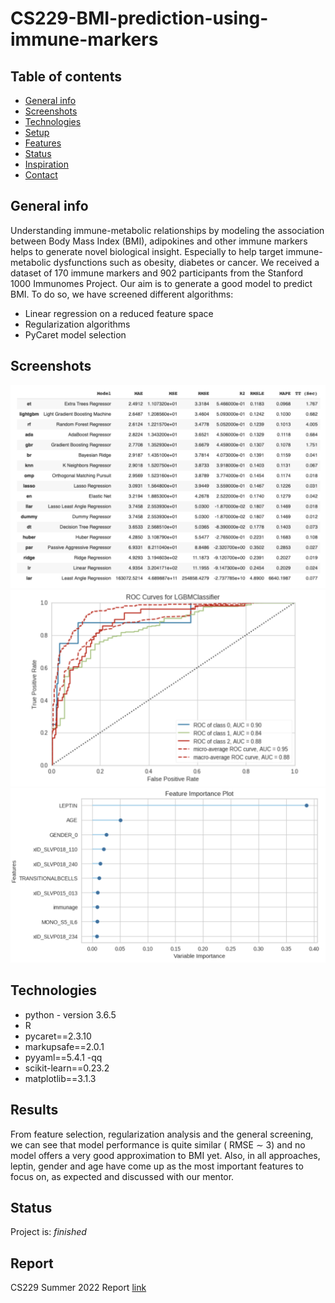 # CS229-BMI-prediction-using-immune-markers

## Table of contents
* [General info](#general-info)
* [Screenshots](#screenshots)
* [Technologies](#technologies)
* [Setup](#setup)
* [Features](#features)
* [Status](#status)
* [Inspiration](#inspiration)
* [Contact](#contact)

## General info
Understanding immune-metabolic relationships by modeling the association between Body Mass Index (BMI), adipokines and other immune markers helps to generate novel biological insight. Especially to help target immune-metabolic dysfunctions such as obesity, diabetes or cancer. We received a dataset of 170 immune markers and 902 participants from the Stanford 1000 Immunomes Project. Our aim is to generate a good model to predict BMI. To do so, we have screened different algorithms:
* Linear regression on a reduced feature space
* Regularization algorithms 
* PyCaret model selection 

<!--## Baseline Model
keras implementation (https://github.com/divamgupta/image-segmentation-keras/) -->
## Screenshots
![Example screenshot](model_selection.png)
![Example screenshot](ROC_curves_for_LGBM_classifier.png)
![Example screenshot](feature_importance.png)
<!--<img src="PyCaret_feature_importance_best.png" width="500" /> -->

## Technologies
* python - version 3.6.5
* R
* pycaret==2.3.10
* markupsafe==2.0.1
* pyyaml==5.4.1 -qq
* scikit-learn==0.23.2
* matplotlib==3.1.3

<!--## Setup-->
<!--Available soon-->
<!--Describe how to install / setup your local environement / add link to demo version.-->

<!--## Code Examples
Show examples of usage:
```
from keras_segmentation.models.unet import unet_mini

model = unet_mini(n_classes=4,  input_height=96, input_width=96  )

model.train(
    train_images = "Dataset/train/",
    train_annotations = "Dataset/train_labels/",
    checkpoints_path = "Dataset/checkpoints",
    val_images = "Dataset/test/",
    val_annotations = "Dataset/test_labels/",
    epochs=50, validate=True, batch_size=8, 
    optimizer_name="adam",
    gen_use_multiprocessing=True,
    auto_resume_checkpoint=False,
    val_batch_size=2,
)
```

## Features
List of features ready and TODOs for future development
* Train on 3 different U-NET architecture variants-->

## Results
From feature selection, regularization analysis and the general screening, we can see that model performance is quite similar ( RMSE ∼ 3) and no model offers a very good approximation to BMI yet. Also, in all approaches, leptin, gender and age have come up as the most important features to focus on, as expected and discussed with our mentor.

## Status
Project is: _finished_ <!-- a normal html comment _finished_, _no longer continue_ and why?-->

## Report
CS229 Summer 2022 Report [link](CS229__BMI_prediction_using_immune_markers.pdf)

<!--## Inspiration-->
<!--Add here credits. Project inspired by..., based on...-->

<!--## Contact-->
<!--Created by [@flynerdpl](https://www.flynerd.pl/) - feel free to contact me!-->
